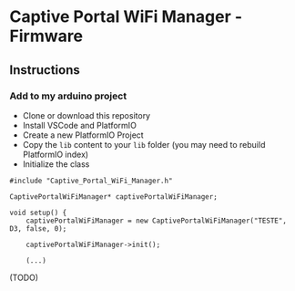 # Captive Portal WiFi Manager - Firmware

## Instructions

### Add to my arduino project
- Clone or download this repository
- Install VSCode and PlatformIO
- Create a new PlatformIO Project
- Copy the `lib` content to your `lib` folder (you may need to rebuild PlatformIO index)
- Initialize the class
```
#include "Captive_Portal_WiFi_Manager.h"

CaptivePortalWiFiManager* captivePortalWiFiManager;

void setup() {
    captivePortalWiFiManager = new CaptivePortalWiFiManager("TESTE", D3, false, 0);

    captivePortalWiFiManager->init();

    (...)

```
(TODO)